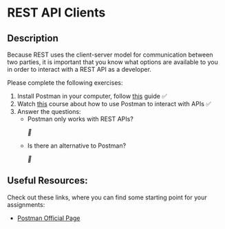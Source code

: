 # REST API Clients

## Description

Because REST uses the client-server model for communication between two parties, it is important that you know what options are available
to you in order to interact with a REST API as a developer.

Please complete the following exercises:

1. Install Postman in your computer, follow [this](https://learning.postman.com/docs/getting-started/installation-and-updates/) guide ✅
2. Watch [this](https://www.youtube.com/watch?v=VywxIQ2ZXw4) course about how to use Postman to interact with APIs ✅
3. Answer the questions:
   - Postman only works with REST APIs? <p><i>🔶</i></p>
   - Is there an alternative to Postman? <p><i>🔶</i></p>

<!-- ## How to submit my solution?

Include the answers to the questions in your README, if you found something  
interesting in the course and want to add a comment you can also include it. -->

<!-- ## More Help?

Slack us 😉 -->

## Useful Resources:

Check out these links, where you can find some starting point for your assignments:

- [Postman Official Page](https://www.postman.com/)